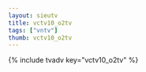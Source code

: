 ```yaml
--- 
layout: sieutv
title: vctv10_o2tv
tags: ["vntv"]
thumb: vctv10_o2tv
---
```

{% include tvadv key="vctv10_o2tv" %}
